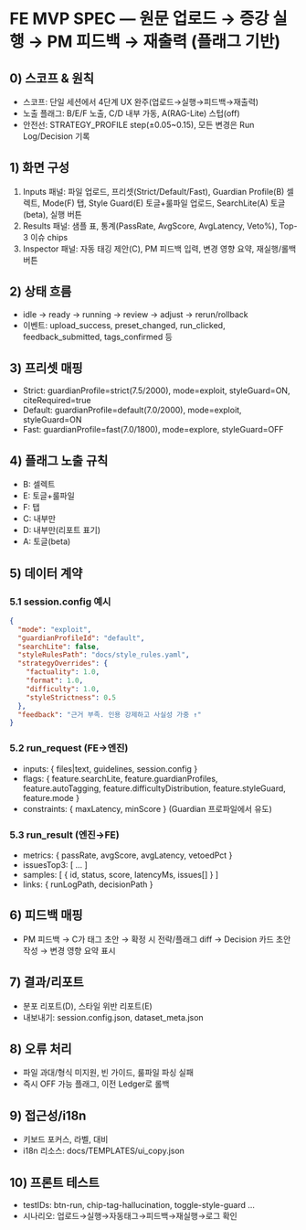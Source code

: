 # FE MVP SPEC — 원문 업로드 → 증강 실행 → PM 피드백 → 재출력 (플래그 기반)

## 0) 스코프 & 원칙
- 스코프: 단일 세션에서 4단계 UX 완주(업로드→실행→피드백→재출력)
- 노출 플래그: B/E/F 노출, C/D 내부 가동, A(RAG-Lite) 스텁(off)
- 안전선: STRATEGY_PROFILE step(±0.05~0.15), 모든 변경은 Run Log/Decision 기록

## 1) 화면 구성
1) Inputs 패널: 파일 업로드, 프리셋(Strict/Default/Fast), Guardian Profile(B) 셀렉트, Mode(F) 탭, Style Guard(E) 토글+룰파일 업로드, SearchLite(A) 토글(beta), 실행 버튼
2) Results 패널: 샘플 표, 통계(PassRate, AvgScore, AvgLatency, Veto%), Top-3 이슈 chips
3) Inspector 패널: 자동 태깅 제안(C), PM 피드백 입력, 변경 영향 요약, 재실행/롤백 버튼

## 2) 상태 흐름
- idle → ready → running → review → adjust → rerun/rollback
- 이벤트: upload_success, preset_changed, run_clicked, feedback_submitted, tags_confirmed 등

## 3) 프리셋 매핑
- Strict: guardianProfile=strict(7.5/2000), mode=exploit, styleGuard=ON, citeRequired=true
- Default: guardianProfile=default(7.0/2000), mode=exploit, styleGuard=ON
- Fast: guardianProfile=fast(7.0/1800), mode=explore, styleGuard=OFF

## 4) 플래그 노출 규칙
- B: 셀렉트
- E: 토글+룰파일
- F: 탭
- C: 내부만
- D: 내부만(리포트 표기)
- A: 토글(beta)

## 5) 데이터 계약
### 5.1 session.config 예시
```json
{
  "mode": "exploit",
  "guardianProfileId": "default",
  "searchLite": false,
  "styleRulesPath": "docs/style_rules.yaml",
  "strategyOverrides": {
    "factuality": 1.0,
    "format": 1.0,
    "difficulty": 1.0,
    "styleStrictness": 0.5
  },
  "feedback": "근거 부족. 인용 강제하고 사실성 가중 ↑"
}
```
### 5.2 run_request (FE→엔진)
- inputs: { files|text, guidelines, session.config }
- flags: { feature.searchLite, feature.guardianProfiles, feature.autoTagging, feature.difficultyDistribution, feature.styleGuard, feature.mode }
- constraints: { maxLatency, minScore } (Guardian 프로파일에서 유도)
### 5.3 run_result (엔진→FE)
- metrics: { passRate, avgScore, avgLatency, vetoedPct }
- issuesTop3: [ … ]
- samples: [ { id, status, score, latencyMs, issues[] } ]
- links: { runLogPath, decisionPath }

## 6) 피드백 매핑
- PM 피드백 → C가 태그 초안 → 확정 시 전략/플래그 diff → Decision 카드 초안 작성 → 변경 영향 요약 표시

## 7) 결과/리포트
- 분포 리포트(D), 스타일 위반 리포트(E)
- 내보내기: session.config.json, dataset_meta.json

## 8) 오류 처리
- 파일 과대/형식 미지원, 빈 가이드, 룰파일 파싱 실패
- 즉시 OFF 가능 플래그, 이전 Ledger로 롤백

## 9) 접근성/i18n
- 키보드 포커스, 라벨, 대비
- i18n 리소스: docs/TEMPLATES/ui_copy.json

## 10) 프론트 테스트
- testIDs: btn-run, chip-tag-hallucination, toggle-style-guard …
- 시나리오: 업로드→실행→자동태그→피드백→재실행→로그 확인